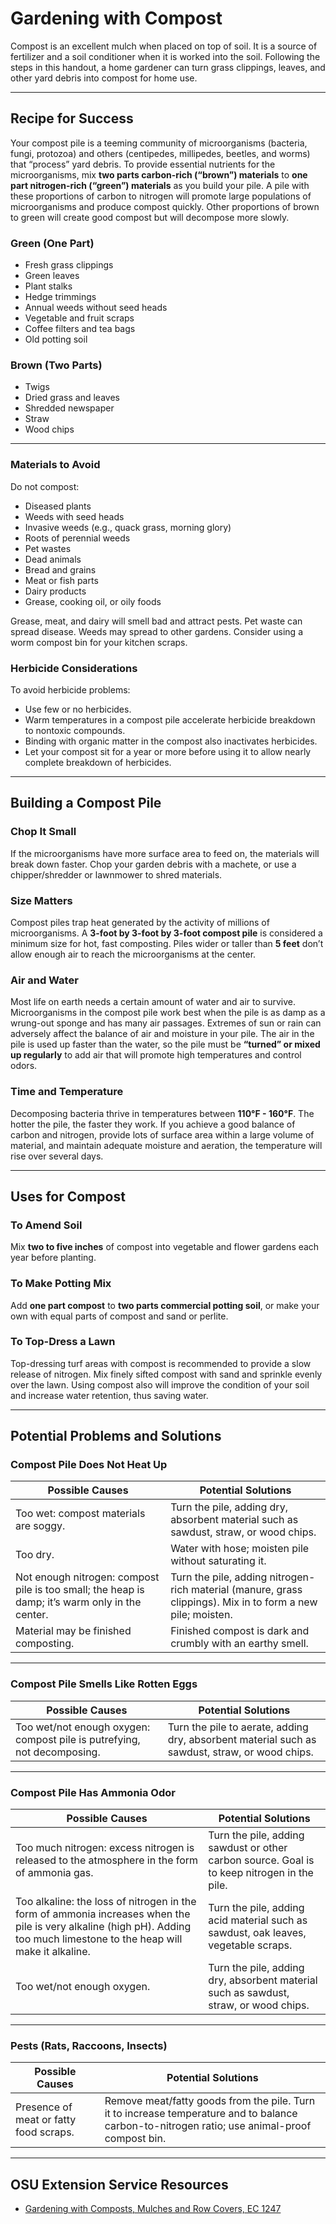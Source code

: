 # Gardening with Compost

Compost is an excellent mulch when placed on top of soil. It is a source of fertilizer and a soil conditioner when it is worked into the soil. Following the steps in this handout, a home gardener can turn grass clippings, leaves, and other yard debris into compost for home use.

---

## Recipe for Success

Your compost pile is a teeming community of microorganisms (bacteria, fungi, protozoa) and others (centipedes, millipedes, beetles, and worms) that “process” yard debris. To provide essential nutrients for the microorganisms, mix **two parts carbon-rich (“brown”) materials** to **one part nitrogen-rich (“green”) materials** as you build your pile. A pile with these proportions of carbon to nitrogen will promote large populations of microorganisms and produce compost quickly. Other proportions of brown to green will create good compost but will decompose more slowly.

### Green (One Part)

- Fresh grass clippings
- Green leaves
- Plant stalks
- Hedge trimmings
- Annual weeds without seed heads
- Vegetable and fruit scraps
- Coffee filters and tea bags
- Old potting soil

### Brown (Two Parts)

- Twigs
- Dried grass and leaves
- Shredded newspaper
- Straw
- Wood chips

---

### Materials to Avoid

Do not compost:

- Diseased plants
- Weeds with seed heads
- Invasive weeds (e.g., quack grass, morning glory)
- Roots of perennial weeds
- Pet wastes
- Dead animals
- Bread and grains
- Meat or fish parts
- Dairy products
- Grease, cooking oil, or oily foods

Grease, meat, and dairy will smell bad and attract pests. Pet waste can spread disease. Weeds may spread to other gardens. Consider using a worm compost bin for your kitchen scraps.

### Herbicide Considerations

To avoid herbicide problems:

- Use few or no herbicides.
- Warm temperatures in a compost pile accelerate herbicide breakdown to nontoxic compounds.
- Binding with organic matter in the compost also inactivates herbicides.
- Let your compost sit for a year or more before using it to allow nearly complete breakdown of herbicides.

---

## Building a Compost Pile

### Chop It Small

If the microorganisms have more surface area to feed on, the materials will break down faster. Chop your garden debris with a machete, or use a chipper/shredder or lawnmower to shred materials.

### Size Matters

Compost piles trap heat generated by the activity of millions of microorganisms. A **3-foot by 3-foot by 3-foot compost pile** is considered a minimum size for hot, fast composting. Piles wider or taller than **5 feet** don’t allow enough air to reach the microorganisms at the center.

### Air and Water

Most life on earth needs a certain amount of water and air to survive. Microorganisms in the compost pile work best when the pile is as damp as a wrung-out sponge and has many air passages. Extremes of sun or rain can adversely affect the balance of air and moisture in your pile. The air in the pile is used up faster than the water, so the pile must be **“turned” or mixed up regularly** to add air that will promote high temperatures and control odors.

### Time and Temperature

Decomposing bacteria thrive in temperatures between **110°F - 160°F**. The hotter the pile, the faster they work. If you achieve a good balance of carbon and nitrogen, provide lots of surface area within a large volume of material, and maintain adequate moisture and aeration, the temperature will rise over several days.

---

## Uses for Compost

### To Amend Soil

Mix **two to five inches** of compost into vegetable and flower gardens each year before planting.

### To Make Potting Mix

Add **one part compost** to **two parts commercial potting soil**, or make your own with equal parts of compost and sand or perlite.

### To Top-Dress a Lawn

Top-dressing turf areas with compost is recommended to provide a slow release of nitrogen. Mix finely sifted compost with sand and sprinkle evenly over the lawn. Using compost also will improve the condition of your soil and increase water retention, thus saving water.

---

## Potential Problems and Solutions

### Compost Pile Does Not Heat Up

| **Possible Causes**                          | **Potential Solutions**                                                                 |
|----------------------------------------------|----------------------------------------------------------------------------------------|
| Too wet: compost materials are soggy.        | Turn the pile, adding dry, absorbent material such as sawdust, straw, or wood chips.   |
| Too dry.                                     | Water with hose; moisten pile without saturating it.                                   |
| Not enough nitrogen: compost pile is too small; the heap is damp; it’s warm only in the center. | Turn the pile, adding nitrogen-rich material (manure, grass clippings). Mix in to form a new pile; moisten. |
| Material may be finished composting.         | Finished compost is dark and crumbly with an earthy smell.                             |

---

### Compost Pile Smells Like Rotten Eggs

| **Possible Causes**                          | **Potential Solutions**                                                                 |
|----------------------------------------------|----------------------------------------------------------------------------------------|
| Too wet/not enough oxygen: compost pile is putrefying, not decomposing. | Turn the pile to aerate, adding dry, absorbent material such as sawdust, straw, or wood chips. |

---

### Compost Pile Has Ammonia Odor

| **Possible Causes**                          | **Potential Solutions**                                                                 |
|----------------------------------------------|----------------------------------------------------------------------------------------|
| Too much nitrogen: excess nitrogen is released to the atmosphere in the form of ammonia gas. | Turn the pile, adding sawdust or other carbon source. Goal is to keep nitrogen in the pile. |
| Too alkaline: the loss of nitrogen in the form of ammonia increases when the pile is very alkaline (high pH). Adding too much limestone to the heap will make it alkaline. | Turn the pile, adding acid material such as sawdust, oak leaves, vegetable scraps. |
| Too wet/not enough oxygen.                   | Turn the pile, adding dry, absorbent material such as sawdust, straw, or wood chips.   |

---

### Pests (Rats, Raccoons, Insects)

| **Possible Causes**                          | **Potential Solutions**                                                                 |
|----------------------------------------------|----------------------------------------------------------------------------------------|
| Presence of meat or fatty food scraps.       | Remove meat/fatty goods from the pile. Turn it to increase temperature and to balance carbon-to-nitrogen ratio; use animal-proof compost bin. |

---

## OSU Extension Service Resources

- [Gardening with Composts, Mulches and Row Covers, EC 1247](https://catalog.extension.oregonstate.edu)
